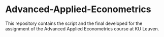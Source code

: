 # Advanced-Applied-Econometrics

This repository contains the script and the final developed for the assignment of the Advanced Applied Econometrics course at KU Leuven.
